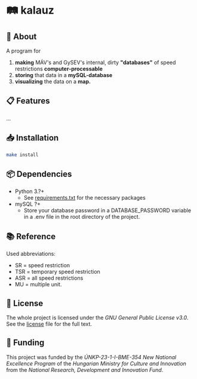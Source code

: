 # 🛤️ kalauz

## 📖 About

A program for
1. **making** MÁV's and GySEV's internal, dirty **"databases"** of speed restrictions **computer-processable**
2. **storing** that data in a **mySQL-database**
3. **visualizing** the data on a **map.**


## 📋 Features
...


## 📥 Installation
```bash
make install
```


## 📦 Dependencies

* Python 3.?+
  * See [requirements.txt](requirements.txt) for the necessary packages
* mySQL ?+
  * Store your database password in a DATABASE_PASSWORD variable 
    in a .env file in the root directory of the project.


## 📚 Reference

Used abbreviations:
* SR = speed restriction
* TSR = temporary speed restriction
* ASR = all speed restrictions
* MU = multiple unit.


## 📜 License

The whole project is licensed under the _GNU General Public License v3.0_.
See the [license](COPYING) file for the full text.


## 🏦 Funding

This project was funded 
by the _ÚNKP-23-1-I-BME-354 New National Excellence Program_ 
of the _Hungarian Ministry for Culture and Innovation_ 
from the _National Research, Development and Innovation Fund_.